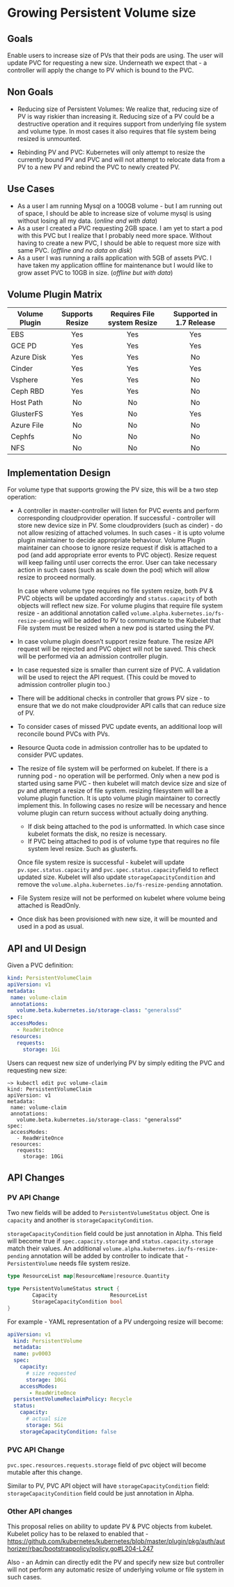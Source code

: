 # Growing Persistent Volume size

## Goals

Enable users to increase size of PVs that their pods are using. The user will update PVC for requesting a new size. Underneath we expect that - a controller will apply the change to PV which is bound to the PVC.

## Non Goals

* Reducing size of Persistent Volumes: We realize that, reducing size of PV is way riskier than increasing it. Reducing size of a PV could be a destructive operation and it requires support from underlying file system and volume type. In most cases it also requires that file system being resized is unmounted.

* Rebinding PV and PVC: Kubernetes will only attempt to resize the currently bound PV and PVC and will not attempt to relocate data  from a PV to a new PV and rebind the PVC to newly created PV.

## Use Cases

* As a user I am running Mysql on a 100GB volume - but I am running out of space, I should be able to increase size of volume mysql is using without losing all my data. (*online and with data*)
* As a user I created a PVC requesting 2GB space. I am yet to start a pod with this PVC but I realize that I probably need more space. Without having to create a new PVC, I should be able to request more size with same PVC. (*offline and no data on disk*)
* As a user I was running a rails application with 5GB of assets PVC. I have taken my application offline for maintenance but I would like to grow asset PVC to 10GB in size. (*offline but with data*)

## Volume Plugin Matrix


| Volume Plugin   | Supports Resize   | Requires File system Resize | Supported in 1.7 Release |
| ----------------| :---------------: | :--------------------------:| :----------------------: |
| EBS             | Yes               | Yes                         | Yes                      |
| GCE PD          | Yes               | Yes                         | Yes                      |
| Azure Disk      | Yes               | Yes                         | No                       |
| Cinder          | Yes               | Yes                         | Yes                      |
| Vsphere         | Yes               | Yes                         | No                       |
| Ceph RBD        | Yes               | Yes                         | No                       |
| Host Path       | No                | No                          | No                       |
| GlusterFS       | Yes               | No                          | Yes                      |
| Azure File      | No                | No                          | No                       |
| Cephfs          | No                | No                          | No                       |
| NFS             | No                | No                          | No                       |


## Implementation Design

For volume type that supports growing the PV size, this will be a two step operation:

* A controller in master-controller will listen for PVC events and perform corresponding cloudprovider operation. If successful - controller will store new device size in PV. Some cloudproviders (such as cinder) - do not allow resizing of attached volumes. In such cases - it is upto volume plugin maintainer to decide appropriate behaviour. Volume Plugin maintainer can choose to ignore resize request if disk is attached to a pod (and add appropriate error events to PVC object).  Resize request will keep failing until user corrects the error. User can take necessary action in such cases (such as scale down the pod) which will allow resize to proceed normally.

  In case where volume type requires no file system resize, both PV & PVC objects will be updated accordingly and `status.capacity` of both objects will reflect new size.
  For volume plugins that require file system resize - an additional annotation called `volume.alpha.kubernetes.io/fs-resize-pending` will be added to PV to communicate
  to the Kubelet that File system must be resized when a new pod is started using the PV.

* In case volume plugin doesn’t support resize feature. The resize API request will be rejected and PVC object will not be saved. This check will be performed via an admission controller plugin.

* In case requested size is smaller than current size of PVC. A validation will be used to reject the API request. (This could be moved to admission controller plugin too.)

* There will be additional checks in controller that grows PV size - to ensure that we do not make cloudprovider API calls that can reduce size of PV.

* To consider cases of missed PVC update events, an additional loop will reconcile bound PVCs with PVs.

* Resource Quota code in admission controller has to be updated to consider PVC updates.

* The resize of file system will be performed on kubelet. If there is a running pod - no operation will be performed. Only when a new pod is started using same PVC - then kubelet will match device size and size of pv and attempt a resize of file system.  resizing filesystem will be a volume plugin function. It is upto volume plugin maintainer to correctly implement this. In following cases no resize will be necessary and hence volume plugin can return success without actually doing anything.

  * If disk being attached to the pod is unformatted. In which case since kubelet formats the disk, no resize is necessary.
  * If PVC being attached to pod is of volume type that requires no file system level resize. Such as glusterfs.

  Once file system resize is successful - kubelet will update `pv.spec.status.capacity` and `pvc.spec.status.capacity`field to reflect updated size. Kubelet will also
  update `storageCapacityCondition` and remove the `volume.alpha.kubernetes.io/fs-resize-pending` annotation.

* File System resize will not be performed on kubelet where volume being attached is ReadOnly.
* Once disk has been provisioned with new size, it will be mounted and used in a pod as usual.

## API and UI Design

Given a PVC definition:

```yaml
kind: PersistentVolumeClaim
apiVersion: v1
metadata:
 name: volume-claim
 annotations:
   volume.beta.kubernetes.io/storage-class: "generalssd"
spec:
 accessModes:
   - ReadWriteOnce
 resources:
   requests:
     storage: 1Gi
```

Users can request new size of underlying PV by simply editing the PVC and requesting new size:

```
~> kubectl edit pvc volume-claim
kind: PersistentVolumeClaim
apiVersion: v1
metadata:
 name: volume-claim
 annotations:
   volume.beta.kubernetes.io/storage-class: "generalssd"
spec:
 accessModes:
   - ReadWriteOnce
 resources:
   requests:
     storage: 10Gi
```

## API Changes

### PV API Change

Two new fields will be added to `PersistentVolumeStatus` object. One is `capacity` and another is `storageCapacityCondition`.

`storageCapacityCondition` field could be just annotation in Alpha. This field will become true if `spec.capacity.storage` and `status.capacity.storage` match their values.
An additional `volume.alpha.kubernetes.io/fs-resize-pending` annotation will be added by controller to indicate that - `PersistentVolume` needs file system resize.


```go
type ResourceList map[ResourceName]resource.Quantity

type PersistentVolumeStatus struct {
        Capacity                 ResourceList
        StorageCapacityCondition bool
}
```

For example - YAML representation of a PV undergoing resize will become:

```yaml
apiVersion: v1
  kind: PersistentVolume
  metadata:
  name: pv0003
  spec:
    capacity:
      # size requested
      storage: 10Gi
    accessModes:
       - ReadWriteOnce
  persistentVolumeReclaimPolicy: Recycle
  status:
    capacity:
      # actual size
      storage: 5Gi
    storageCapacityCondition: false
```


### PVC API Change

`pvc.spec.resources.requests.storage` field of pvc object will become mutable after this change.

Similar to PV, PVC API object will have `storageCapacityCondition` field:
`storageCapacityCondition` field could be just annotation in Alpha.

### Other API changes

This proposal relies on ability to update PV & PVC objects from kubelet. Kubelet policy has to be relaxed
to enabled that - https://github.com/kubernetes/kubernetes/blob/master/plugin/pkg/auth/authorizer/rbac/bootstrappolicy/policy.go#L204-L247

Also - an Admin can directly edit the PV and specify new size but controller will not perform
any automatic resize of underlying volume or file system in such cases.
